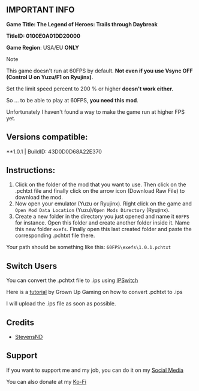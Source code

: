 ## IMPORTANT INFO

**Game Title: The Legend of Heroes: Trails through Daybreak**

**TitleID: 0100E0A01DD20000**

**Game Region**: USA/EU **ONLY**

> [!NOTE]
This game doesn't run at 60FPS by default. **Not even if you use Vsync OFF (Control U on Yuzu/F1 on Ryujinx)**.

Set the limit speed percent to 200 % or higher **doesn't work either.**

So ... to be able to play at 60FPS, **you need this mod**.

Unfortunately I haven't found a way to make the game run at higher FPS yet.

## Versions compatible:

**1.0.1 | BuildID: 43D0D0D68A22E370

## Instructions:

1. Click on the folder of the mod that you want to use. Then click on the .pchtxt file and finally click on the arrow icon (Download Raw File) to download the mod.
2. Now open your emulator (Yuzu or Ryujinx). Right click on the game and `Open Mod Data Location` (Yuzu)/`Open Mods Directory` (Ryujinx).
3. Create a new folder in the directory you just opened and name it `60FPS` for instance. Open this folder and create another folder inside it. Name this new folder `exefs`. Finally open this last created folder and paste the corresponding .pchtxt file there.

Your path should be something like this: `60FPS\exefs\1.0.1.pchtxt`

## Switch Users

You can convert  the .pchtxt file to .ips using [IPSwitch](https://github.com/3096/ipswitch)

Here is a [tutorial](https://youtu.be/m-V6Rs2sm9w?si=-b10u6yv0dhih5Kk) by Grown Up Gaming on how to convert .pchtxt to .ips

I will upload the .ips file as soon as possible.

## Credits 

- [StevensND](https://linktr.ee/stevensmods)

## Support

If you want to support me and my job, you can do it on my [Social Media](https://linktr.ee/stevensmods)

You can also donate at my [Ko-Fi](https://ko-fi.com/stevenss)